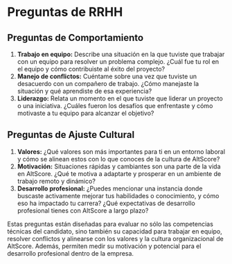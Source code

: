 # Preguntas de RRHH

## Preguntas de Comportamiento
1. **Trabajo en equipo:** Describe una situación en la que tuviste que trabajar con un equipo para resolver un problema complejo. ¿Cuál fue tu rol en el equipo y cómo contribuiste al éxito del proyecto?
2. **Manejo de conflictos:** Cuéntame sobre una vez que tuviste un desacuerdo con un compañero de trabajo. ¿Cómo manejaste la situación y qué aprendiste de esa experiencia?
3. **Liderazgo:** Relata un momento en el que tuviste que liderar un proyecto o una iniciativa. ¿Cuáles fueron los desafíos que enfrentaste y cómo motivaste a tu equipo para alcanzar el objetivo?

## Preguntas de Ajuste Cultural
1. **Valores:** ¿Qué valores son más importantes para ti en un entorno laboral y cómo se alinean estos con lo que conoces de la cultura de AltScore?
2. **Motivación:** Situaciones rápidas y cambiantes son una parte de la vida en AltScore. ¿Qué te motiva a adaptarte y prosperar en un ambiente de trabajo remoto y dinámico?
3. **Desarrollo profesional:** ¿Puedes mencionar una instancia donde buscaste activamente mejorar tus habilidades o conocimiento, y cómo eso ha impactado tu carrera? ¿Qué expectativas de desarrollo profesional tienes con AltScore a largo plazo? 

Estas preguntas están diseñadas para evaluar no sólo las competencias técnicas del candidato, sino también su capacidad para trabajar en equipo, resolver conflictos y alinearse con los valores y la cultura organizacional de AltScore. Además, permiten medir su motivación y potencial para el desarrollo profesional dentro de la empresa.